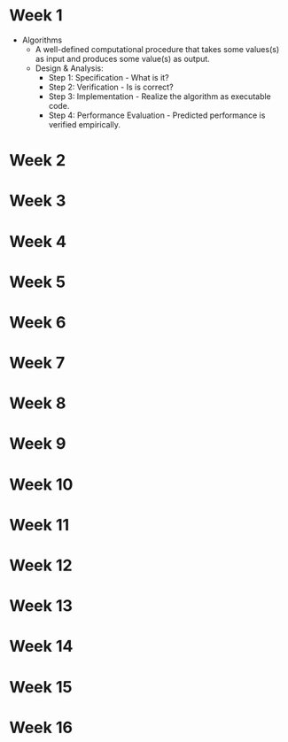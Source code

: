 # Week 1
- Algorithms
  - A well-defined computational procedure that takes some values\(s\) as input
    and produces some value\(s\) as output.
  - Design & Analysis:
    - Step 1: Specification - What is it?
    - Step 2: Verification - Is is correct?
    - Step 3: Implementation - Realize the algorithm as executable code.
    - Step 4: Performance Evaluation - Predicted performance is verified
      empirically.

# Week 2
# Week 3
# Week 4
# Week 5
# Week 6
# Week 7
# Week 8
# Week 9
# Week 10
# Week 11
# Week 12
# Week 13
# Week 14
# Week 15
# Week 16
